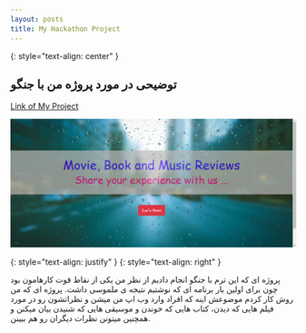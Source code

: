 ```yaml
---
layout: posts
title: My Hackathon Project
---
```


{: style="text-align: center" }
## توضیحی در مورد پروژه من با جنگو


[Link of My Project](http://99521325.pythonanywhere.com/blog/)


![alt text](../assets/images/Project.png "Project")


{: style="text-align: justify" }
{: style="text-align: right" }



پروژه ای که این ترم با جنگو انجام دادیم از نظر من یکی از نقاط قوت کارهامون بود چون برای اولین بار برنامه ای که نوشتیم نتیجه ی ملموسی داشت. پروژه ای که من روش کار کردم موضوعش اینه که افراد وارد وب اپ من میشن و نظراتشون رو در مورد فیلم هایی که دیدن، کتاب هایی که خوندن و موسیقی هایی که شنیدن بیان میکنن و همچنین میتونن نظرات دیگران رو هم ببینن.





